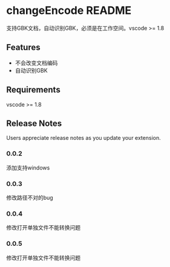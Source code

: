 # changeEncode README

支持GBK文档，自动识别GBK，必须是在工作空间。vscode >= 1.8 

## Features

- 不会改变文档编码
- 自动识别GBK


## Requirements

vscode >= 1.8 

## Release Notes

Users appreciate release notes as you update your extension.

### 0.0.2

添加支持windows

### 0.0.3

修改路径不对的bug

### 0.0.4

修改打开单独文件不能转换问题

### 0.0.5

修改打开单独文件不能转换问题
